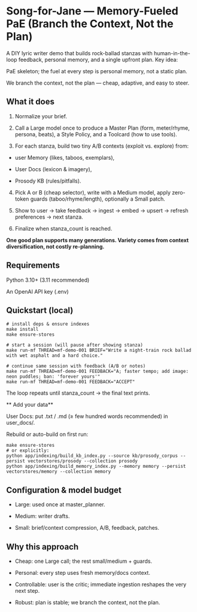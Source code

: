 # Song-for-Jane — Memory-Fueled PaE (Branch the Context, Not the Plan)

A DIY lyric writer demo that builds rock-ballad stanzas with human-in-the-loop feedback, personal memory, and a single upfront plan.
Key idea:

PaE skeleton; the fuel at every step is personal memory, not a static plan.

We branch the context, not the plan — cheap, adaptive, and easy to steer.

## What it does

1. Normalize your brief.

2. Call a Large model once to produce a Master Plan (form, meter/rhyme, persona, beats), a Style Policy, and a Toolcard (how to use tools).

3. For each stanza, build two tiny A/B contexts (exploit vs. explore) from:

- user Memory (likes, taboos, exemplars),

- User Docs (lexicon & imagery),

- Prosody KB (rules/pitfalls).

4. Pick A or B (cheap selector), write with a Medium model, apply zero-token guards (taboo/rhyme/length), optionally a Small patch.

5. Show to user → take feedback → ingest → embed → upsert → refresh preferences → next stanza.

6. Finalize when stanza_count is reached.

**One good plan supports many generations. Variety comes from context diversification, not costly re-planning.**

## Requirements

Python 3.10+ (3.11 recommended)

An OpenAI API key (.env)

## Quickstart (local)
```
# install deps & ensure indexes
make install
make ensure-stores

# start a session (will pause after showing stanza)
make run-mf THREAD=mf-demo-001 BRIEF="Write a night-train rock ballad with wet asphalt and a hard choice."

# continue same session with feedback (A/B or notes)
make run-mf THREAD=mf-demo-001 FEEDBACK="A; faster tempo; add image: neon puddles; ban: 'forever yours'"
make run-mf THREAD=mf-demo-001 FEEDBACK="ACCEPT"
```

The loop repeats until stanza_count → the final text prints.

** Add your data**

User Docs: put .txt / .md (≥ few hundred words recommended) in user_docs/.

Rebuild or auto-build on first run:

```
make ensure-stores
# or explicitly:
python app/indexing/build_kb_index.py --source kb/prosody_corpus --persist vectorstores/prosody --collection prosody
python app/indexing/build_memory_index.py --memory memory --persist vectorstores/memory --collection memory
```

## Configuration & model budget

- Large: used once at master_planner.

- Medium: writer drafts.

- Small: brief/context compression, A/B, feedback, patches.


## Why this approach

- Cheap: one Large call; the rest small/medium + guards.

- Personal: every step uses fresh memory/docs context.

- Controllable: user is the critic; immediate ingestion reshapes the very next step.

- Robust: plan is stable; we branch the context, not the plan.